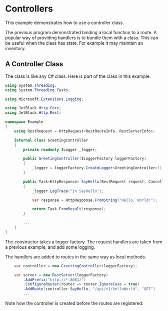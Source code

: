 # Controllers

This example demonstrates how to use a controller class.

The previous program demonstrated binding a local function to a route. A popular
way of providing handlers is to bundle them with a class. This can be useful
when the class has state. For example it may maintain an inventory.

## A Controller Class

The class is like any C# class. Here is part of the class in this example.

```csharp
using System.Threading;
using System.Threading.Tasks;

using Microsoft.Extensions.Logging;

using JetBlack.Http.Core;
using JetBlack.Http.Rest;

namespace Example
{
    using RestRequest = HttpRequest<RestRouteInfo, RestServerInfo>;

    internal class GreetingController
    {
        private readonly ILogger _logger;

        public GreetingController(ILoggerFactory loggerFactory)
        {
            _logger = loggerFactory.CreateLogger<GreetingController>();
        }

        public Task<HttpResponse> SayHello(RestRequest request, CancellationToken token)
        {
            _logger.LogTrace("In SayHello");

            var response = HttpResponse.FromString("Hello, World!");

            return Task.FromResult(response);
        }

        ...
    }
}
```

The constructor takes a logger factory. The request handlers are taken from a
previous example, and add some logging.

The handlers are added to routes in the same way as local methods.

```csharp
    var controller = new GreetingController(loggerFactory);

    var server = new RestServer(loggerFactory)
        .AddPrefix("http://*:8081/")
        .ConfigureRouter(router => router.IgnoreCase = true)
        .AddRoute(controller.SayHello, "/api/v1/helloWorld", "GET")
        ...
```

Note how the controller is created before the routes are registered.
